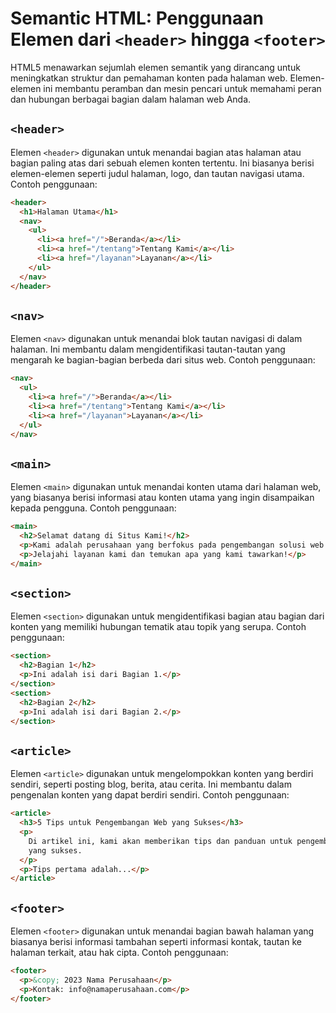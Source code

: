 # Semantic HTML: Penggunaan Elemen dari `<header>` hingga `<footer>`

HTML5 menawarkan sejumlah elemen semantik yang dirancang untuk meningkatkan struktur dan pemahaman konten pada halaman web. Elemen-elemen ini membantu peramban dan mesin pencari untuk memahami peran dan hubungan berbagai bagian dalam halaman web Anda.

## `<header>`

Elemen `<header>` digunakan untuk menandai bagian atas halaman atau bagian paling atas dari sebuah elemen konten tertentu. Ini biasanya berisi elemen-elemen seperti judul halaman, logo, dan tautan navigasi utama. Contoh penggunaan:

```html
<header>
  <h1>Halaman Utama</h1>
  <nav>
    <ul>
      <li><a href="/">Beranda</a></li>
      <li><a href="/tentang">Tentang Kami</a></li>
      <li><a href="/layanan">Layanan</a></li>
    </ul>
  </nav>
</header>
```

## `<nav>`

Elemen `<nav>` digunakan untuk menandai blok tautan navigasi di dalam halaman. Ini membantu dalam mengidentifikasi tautan-tautan yang mengarah ke bagian-bagian berbeda dari situs web. Contoh penggunaan:

```html
<nav>
  <ul>
    <li><a href="/">Beranda</a></li>
    <li><a href="/tentang">Tentang Kami</a></li>
    <li><a href="/layanan">Layanan</a></li>
  </ul>
</nav>
```

## `<main>`

Elemen `<main>` digunakan untuk menandai konten utama dari halaman web, yang biasanya berisi informasi atau konten utama yang ingin disampaikan kepada pengguna. Contoh penggunaan:

```html
<main>
  <h2>Selamat datang di Situs Kami!</h2>
  <p>Kami adalah perusahaan yang berfokus pada pengembangan solusi web.</p>
  <p>Jelajahi layanan kami dan temukan apa yang kami tawarkan!</p>
</main>
```

## `<section>`

Elemen `<section>` digunakan untuk mengidentifikasi bagian atau bagian dari konten yang memiliki hubungan tematik atau topik yang serupa. Contoh penggunaan:

```html
<section>
  <h2>Bagian 1</h2>
  <p>Ini adalah isi dari Bagian 1.</p>
</section>
<section>
  <h2>Bagian 2</h2>
  <p>Ini adalah isi dari Bagian 2.</p>
</section>
```

## `<article>`

Elemen `<article>` digunakan untuk mengelompokkan konten yang berdiri sendiri, seperti posting blog, berita, atau cerita. Ini membantu dalam pengenalan konten yang dapat berdiri sendiri. Contoh penggunaan:

```html
<article>
  <h3>5 Tips untuk Pengembangan Web yang Sukses</h3>
  <p>
    Di artikel ini, kami akan memberikan tips dan panduan untuk pengembangan web
    yang sukses.
  </p>
  <p>Tips pertama adalah...</p>
</article>
```

## `<footer>`

Elemen `<footer>` digunakan untuk menandai bagian bawah halaman yang biasanya berisi informasi tambahan seperti informasi kontak, tautan ke halaman terkait, atau hak cipta. Contoh penggunaan:

```html
<footer>
  <p>&copy; 2023 Nama Perusahaan</p>
  <p>Kontak: info@namaperusahaan.com</p>
</footer>
```
